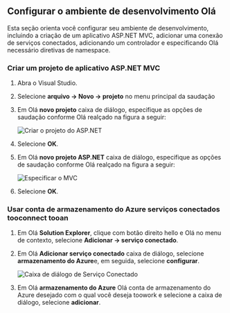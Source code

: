 ## <a name="set-up-hello-development-environment"></a>Configurar o ambiente de desenvolvimento Olá

Esta seção orienta você configurar seu ambiente de desenvolvimento, incluindo a criação de um aplicativo ASP.NET MVC, adicionar uma conexão de serviços conectados, adicionando um controlador e especificando Olá necessário diretivas de namespace.

### <a name="create-an-aspnet-mvc-app-project"></a>Criar um projeto de aplicativo ASP.NET MVC

1. Abra o Visual Studio.

1. Selecione **arquivo -> Novo -> projeto** no menu principal da saudação

1. Em Olá **novo projeto** caixa de diálogo, especifique as opções de saudação conforme Olá realçado na figura a seguir:

    ![Criar o projeto do ASP.NET](./media/vs-storage-aspnet-getting-started-setup-dev-env/vs-storage-aspnet-getting-started-setup-dev-env-1.png)

1. Selecione **OK**.

1. Em Olá **novo projeto ASP.NET** caixa de diálogo, especifique as opções de saudação conforme Olá realçado na figura a seguir:

    ![Especificar o MVC](./media/vs-storage-aspnet-getting-started-setup-dev-env/vs-storage-aspnet-getting-started-setup-dev-env-2.png)

1. Selecione **OK**.

### <a name="use-connected-services-tooconnect-tooan-azure-storage-account"></a>Usar conta de armazenamento do Azure serviços conectados tooconnect tooan

1. Em Olá **Solution Explorer**, clique com botão direito hello e Olá no menu de contexto, selecione **Adicionar -> serviço conectado**.

1. Em Olá **Adicionar serviço conectado** caixa de diálogo, selecione **armazenamento do Azure**e, em seguida, selecione **configurar**.

    ![Caixa de diálogo de Serviço Conectado](./media/vs-storage-aspnet-getting-started-setup-dev-env/vs-storage-aspnet-getting-started-setup-dev-env-3.png)

1. Em Olá **armazenamento do Azure** Olá conta de armazenamento do Azure desejado com o qual você deseja toowork e selecione a caixa de diálogo, selecione **adicionar**.
